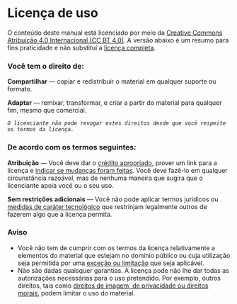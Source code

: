 # Licença de uso

O conteúdo deste manual está licenciado por meio da [Creative Commons Atribuíção 4.0 Internacional \(CC BT 4.0\)](https://creativecommons.org/licenses/by/4.0/deed.pt_BR). A versão abaixo é um resumo para fins praticidade e não substituí a [licença completa](https://creativecommons.org/licenses/by/4.0/legalcode).

### Você tem o direito de:

**Compartilhar** — copiar e redistribuir o material em qualquer suporte ou formato.

**Adaptar** — remixar, transformar, e criar a partir do material para qualquer fim, mesmo que comercial.

_`O licenciante não pode revogar estes direitos desde que você respeite os termos da licença.`_

### De acordo com os termos seguintes:

**Atribuição** — Você deve dar o [crédito apropriado](https://creativecommons.org/licenses/by/4.0/deed.pt_BR#), prover um link para a licença e [indicar se mudanças foram feitas](https://creativecommons.org/licenses/by/4.0/deed.pt_BR#). Você deve fazê-lo em qualquer circunstância razoável, mas de nenhuma maneira que sugira que o licenciante apoia você ou o seu uso.

**Sem restrições adicionais** — Você não pode aplicar termos jurídicos ou [medidas de caráter tecnológico](https://creativecommons.org/licenses/by/4.0/deed.pt_BR#) que restrinjam legalmente outros de fazerem algo que a licença permita.

### Aviso

*  Você não tem de cumprir com os termos da licença relativamente a elementos do material que estejam no domínio público ou cuja utilização seja permitida por uma [exceção ou limitação](https://creativecommons.org/licenses/by/4.0/deed.pt_BR#) que seja aplicável.
*  Não são dadas quaisquer garantias. A licença pode não lhe dar todas as autorizações necessárias para o uso pretendido. Por exemplo, outros direitos, tais como [direitos de imagem, de privacidade ou direitos morais](https://creativecommons.org/licenses/by/4.0/deed.pt_BR#), podem limitar o uso do material.

